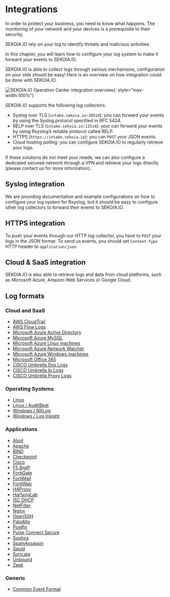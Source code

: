 # Integrations

In order to protect your business, you need to know what happens. The monitoring of your network and your devices is a prerequisite to their security.

SEKOIA.IO rely on your log to identify threats and malicious activities.

In this chapter, you will learn how to configure your log system to make it forward your events to SEKOIA.IO.

SEKOIA.IO is able to collect logs through various mechanisms, configuration on your side should be easy! Here is an overview on how integration could be done with SEKOIA.IO.

![SEKOIA.IO Operation Center integration overview](../assets/sekoiaio_oc_integration.png){: style="max-width:100%"}

SEKOIA.IO supports the following log collectors:

- Syslog over TLS (`intake.sekoia.io:10514`): you can forward your events by using the Syslog protocol specified in RFC 5424.
- RELP over TLS (`intake.sekoia.io:11514`): your can forward your events by using Rsyslog’s reliable protocol called RELP.
- HTTPS (`https://intake.sekoia.io`): you can `POST` your JSON events.
- Cloud hosting polling: you can configure SEKOIA.IO to regularly retrieve your logs.

If these solutions do not meet your needs, we can also configure a dedicated secured network through a VPN and retrieve your logs directly (please contact us for more information).

## Syslog integration

We are providing documentation and example configurations on how to configure your log system for Rsyslog, but it should be easy to configure other log collectors to forward their events to SEKOIA.IO.

## HTTPS integration

To push your events through our HTTP log collector, you have to `POST` your logs in the JSON format. To send us events, you should set `Content-Type` HTTP header to `application/json`.

## Cloud & SaaS integration

SEKOIA.IO is also able to retrieve logs and data from cloud platforms, such as Microsoft Azure, Amazon Web Services or Google Cloud.

## Log formats

### Cloud and SaaS

- [AWS CloudTrail](aws_cloudtrail.md)
- [AWS Flow Logs](aws_flow_logs.md)
- [Microsoft Azure Active Directory](azure_ad.md)
- [Microsoft Azure MySQL](azure_mysql.md)
- [Microsoft Azure Linux machines](azure_linux.md)
- [Microsoft Azure Network Watcher](azure_network_watcher.md)
- [Microsoft Azure Windows machines](azure_windows.md)
- [Microsoft Office 365](o365.md)
- [CISCO Umbrella Dns Logs](umbrella_dns.md)
- [CISCO Umbrella Ip Logs](umbrella_ip.md)
- [CISCO Umbrella Proxy Logs](umbrella_proxy.md)

### Operating Systems

- [Linux](linux.md)
- [Linux / AuditBeat](auditbeat_linux.md)
- [Windows / NXLog](windows.md)
- [Windows / Log Insight](log_insight_windows.md)

### Applications

- [Alsid](alsid.md)
- [Apache](apache.md)
- [BIND](bind.md)
- [Checkpoint](checkpoint.md)
- [Cisco](cisco_asa.md)
- [F5 BigIP](f5-big-ip.md)
- [FortiGate](fortigate.md)
- [FortiMail](fortimail.md)
- [FortiWeb](fortiweb.md)
- [HAProxy](haproxy.md)
- [HarfangLab](harfanglab.md)
- [ISC DHCP](dhcpd.md)
- [NetFilter](netfilter.md)
- [Nginx](nginx.md)
- [OpenSSH](openssh.md)
- [PaloAlto](paloalto.md)
- [Postfix](postfix.md)
- [Pulse Connect Secure](pulse.md)
- [Sophos](sophos.md)
- [SpamAssassin](spamassassin.md)
- [Squid](squid.md)
- [Suricata](suricata.md)
- [Unbound](unbound.md)
- [Zeek](zeek.md)

### Generic

- [Common Event Format](cef.md)
